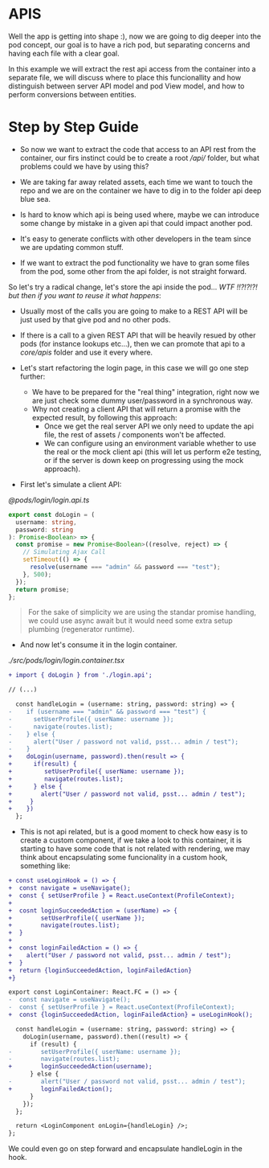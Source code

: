 # APIS

Well the app is getting into shape :), now we are going to dig deeper into the pod concept, our goal is to have
a rich pod, but separating concerns and having each file with a clear goal.

In this example we will extract the rest api access from the container into a separate file, we will discuss
where to place this funcionallity and how distinguish between server API model and pod View model, and how to
perform conversions between entities.

# Step by Step Guide

- So now we want to extract the code that access to an API rest from the container, our firs instinct could be to create
  a root _/api/_ folder, but what problems could we have by using this?

- We are taking far away related assets, each time we want to touch the repo and we are on the container we have
  to dig in to the folder api deep blue sea.

- Is hard to know which api is being used where, maybe we can introduce some change by mistake in a given api
  that could impact another pod.

- It's easy to generate conflicts with other developers in the team since we are updating common stuff.

- If we want to extract the pod functionality we have to gran some files from the pod, some other from the api folder,
  is not straight forward.

So let's try a radical change, let's store the api inside the pod... _WTF !!?!?!?! but then if you want to reuse it what happens_:

- Usually most of the calls you are going to make to a REST API will be just used by that give pod and no other pods.
- If there is a call to a given REST API that will be heavily resued by other pods (for instance lookups etc...), then
  we can promote that api to a _core/apis_ folder and use it every where.

- Let's start refactoring the login page, in this case we will go one step further:

  - We have to be prepared for the "real thing" integration, right now we are just check some dummy user/password in a
    synchronous way.
  - Why not creating a client API that will return a promise with the expected result, by following this approach:
    - Once we get the real server API we only need to update the api file, the rest of assets / components won't
      be affected.
    - We can configure using an environment variable whether to use the real or the mock client api (this will let us
      perform e2e testing, or if the server is down keep on progressing using the mock approach).

- First let's simulate a client API:

_@pods/login/login.api.ts_

```ts
export const doLogin = (
  username: string,
  password: string
): Promise<Boolean> => {
  const promise = new Promise<Boolean>((resolve, reject) => {
    // Simulating Ajax Call
    setTimeout(() => {
      resolve(username === "admin" && password === "test");
    }, 500);
  });
  return promise;
};
```

> For the sake of simplicity we are using the standar promise handling, we could use async await but it would
> need some extra setup plumbing (regenerator runtime).

- And now let's consume it in the login container.

_./src/pods/login/login.container.tsx_

```diff
+ import { doLogin } from './login.api';

// (...)

  const handleLogin = (username: string, password: string) => {
-    if (username === "admin" && password === "test") {
-      setUserProfile({ userName: username });
-      navigate(routes.list);
-    } else {
-      alert("User / password not valid, psst... admin / test");
-    }
+    doLogin(username, password).then(result => {
+      if(result) {
+         setUserProfile({ userName: username });
+         navigate(routes.list);
+      } else {
+        alert("User / password not valid, psst... admin / test");
+     }
+    })
  };
```

- This is not api related, but is a good moment to check how easy is to create a custom component,
  if we take a look to this container, it is starting to have some code that is not related with
  rendering, we may think about encapsulating some funcionality in a custom hook, something like:

```diff
+ const useLoginHook = () => {
+  const navigate = useNavigate();
+  const { setUserProfile } = React.useContext(ProfileContext);
+
+  cosnt loginSucceededAction = (userName) => {
+        setUserProfile({ userName });
+        navigate(routes.list);
+  }
+
+  const loginFailedAction = () => {
+    alert("User / password not valid, psst... admin / test");
+  }
+  return {loginSucceededAction, loginFailedAction}
+}

export const LoginContainer: React.FC = () => {
-  const navigate = useNavigate();
-  const { setUserProfile } = React.useContext(ProfileContext);
+  const {loginSucceededAction, loginFailedAction} = useLoginHook();

  const handleLogin = (username: string, password: string) => {
    doLogin(username, password).then((result) => {
      if (result) {
-        setUserProfile({ userName: username });
-        navigate(routes.list);
+        loginSucceededAction(username);
      } else {
-        alert("User / password not valid, psst... admin / test");
+        loginFailedAction();
      }
    });
  };

  return <LoginComponent onLogin={handleLogin} />;
};
```

We could even go on step forward and encapsulate handleLogin in the hook.
